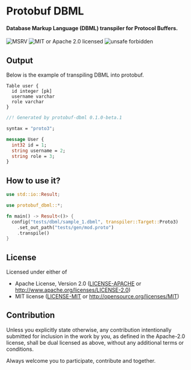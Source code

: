 # Protobuf DBML

#### Database Markup Language (DBML) transpiler for Protocol Buffers.

![MSRV](https://img.shields.io/badge/rustc-1.59+-ab6000.svg)
![MIT or Apache 2.0 licensed](https://img.shields.io/crates/l/protobuf-dbml.svg)
![unsafe forbidden](https://img.shields.io/badge/unsafe-forbidden-success.svg)

## Output

Below is the example of transpiling DBML into protobuf.

```dbml
Table user {
  id integer [pk]
  username varchar
  role varchar
}
```

```proto
//! Generated by protobuf-dbml 0.1.0-beta.1

syntax = "proto3";

message User {
  int32 id = 1;
  string username = 2;
  string role = 3;
}

```

## How to use it?

```rust
use std::io::Result;

use protobuf_dbml::*;

fn main() -> Result<()> {
  config("tests/dbml/sample_1.dbml", transpiler::Target::Proto3)
    .set_out_path("tests/gen/mod.proto")
    .transpile()
}

```

## License

Licensed under either of

- Apache License, Version 2.0
  ([LICENSE-APACHE](LICENSE-APACHE) or <http://www.apache.org/licenses/LICENSE-2.0>)
- MIT license
  ([LICENSE-MIT](LICENSE-MIT) or <http://opensource.org/licenses/MIT>)

## Contribution

Unless you explicitly state otherwise, any contribution intentionally submitted
for inclusion in the work by you, as defined in the Apache-2.0 license, shall be
dual licensed as above, without any additional terms or conditions.

Always welcome you to participate, contribute and together.
